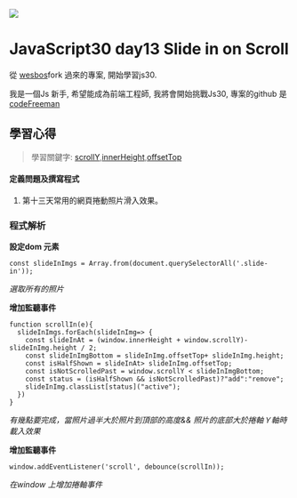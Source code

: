 ![](https://javascript30.com/images/JS3-social-share.png)

# JavaScript30 day13 Slide in on Scroll

從 [wesbos](https://github.com/wesbos/JavaScript30)fork 過來的專案, 開始學習js30.

我是一個Js 新手, 希望能成為前端工程師, 我將會開始挑戰Js30, 專案的github 是 [codeFreeman](https://github.com/codeFreeman/JavaScript30)

## 學習心得

> 學習關鍵字: [scrollY](https://developer.mozilla.org/en-US/docs/Web/API/Window/scrollY),[innerHeight](https://developer.mozilla.org/en-US/docs/Web/API/Window/innerHeight),[offsetTop](https://developer.mozilla.org/en-US/docs/Web/API/HTMLElement/offsetTop)

#### 定義問題及撰寫程式

1. 第十三天常用的網頁捲動照片滑入效果。

### 程式解析

**設定dom 元素**

    const slideInImgs = Array.from(document.querySelectorAll('.slide-in'));

*選取所有的照片*

**增加監聽事件**

    function scrollIn(e){
      slideInImgs.forEach(slideInImg=> {
        const slideInAt = (window.innerHeight + window.scrollY)- slideInImg.height / 2;
        const slideInImgBottom = slideInImg.offsetTop+ slideInImg.height;
        const isHalfShown = slideInAt> slideInImg.offsetTop;
        const isNotScrolledPast = window.scrollY < slideInImgBottom;
        const status = (isHalfShown && isNotScrolledPast)?"add":"remove";
        slideInImg.classList[status]("active");
      })
    }

*有幾點要完成，當照片過半大於照片到頂部的高度&& 照片的底部大於捲軸Ｙ軸時載入效果*

**增加監聽事件**

    window.addEventListener('scroll', debounce(scrollIn));

*在window 上增加捲軸事件*
